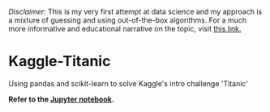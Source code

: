*Disclaimer:* This is my very first attempt at data science and my approach is a mixture of guessing and using out-of-the-box algorithms. For a much more informative and educational narrative on the topic, visit [this link.](https://www.kaggle.com/ldfreeman3/a-data-science-framework-to-achieve-99-accuracy/notebook)

# Kaggle-Titanic
Using pandas and scikit-learn to solve Kaggle's intro challenge 'Titanic'

**Refer to the [Jupyter notebook](https://github.com/kristian-georgiev/Kaggle-Titanic/blob/master/predict-titanic.ipynb).**

